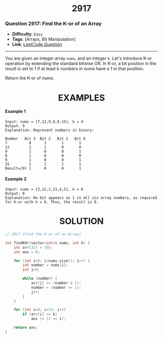 <h1 align="center">2917</h1>

### Question 2917: Find the K-or of an Array

-   **Difficulty**: `Easy`
-   **Tags**: [Arrays, Bit Manipulation]
-   **Link**: [LeetCode Question](https://leetcode.com/problems/find-the-k-or-of-an-array/description)

---

You are given an integer array `nums`, and an integer `k`. Let's introduce K-or operation by extending the standard bitwise OR. In K-or, a bit position in the result is set to 1 if at least k numbers in nums have a 1 in that position.

Return the K-or of nums.

<h1 align="center">EXAMPLES</h1>

#### **Example 1**

```
Input: nums = [7,12,9,8,9,15], k = 4
Output: 9
Explanation: Represent numbers in binary:

Number	 Bit 3	Bit 2	Bit 1	Bit 0
7	       0      1	      1	      1
12	       1      1       0       0
9	       1      0       0       1
8	       1      0       0       0
9	       1      0       0       1
15	       1      1       1       1
Result=(9) 1	  0       0       1

```

#### **Example 2**

```
Input: nums = [2,12,1,11,4,5], k = 6
Output: 0
Explanation: No bit appears as 1 in all six array numbers, as required for K-or with k = 6. Thus, the result is 0.
```

<h1 align="center">SOLUTION</h1>

```cpp
// 2917 (Find the K-or of an Array)

int findKOr(vector<int>& nums, int k) {
    int arr[32] = {0};
	int ans = 0;

	for (int i=0; i<nums.size(); i++) {
		int number = nums[i];
		int j=0;

		while (number) {
			arr[j] += (number & 1);
			number = (number >> 1);
			j++;
		}
	}

	for (int i=0; i<32; i++)
		if (arr[i] >= k)
			ans |= (1 << i);

	return ans;
}
```
